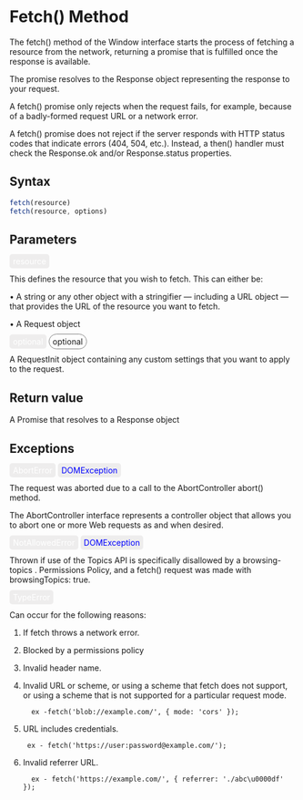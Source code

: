 # Fetch() Method

The fetch() method of the Window interface starts the process of fetching a resource from the network, returning a promise that is fulfilled once the response is available.

The promise resolves to the Response object representing the response to your request.

A fetch() promise only rejects when the request fails, for example, because of a badly-formed request URL or a network error.

A fetch() promise does not reject if the server responds with HTTP status codes that indicate errors (404, 504, etc.). Instead, a then() handler must check the Response.ok and/or Response.status properties.

## Syntax

```javascript
fetch(resource)
fetch(resource, options)
```

## Parameters

<mark style='background-color:rgba(181, 179, 179, 0.22);color:white;border-radius:5px;padding:4px 6px'>resource</mark>

This defines the resource that you wish to fetch. This can either be:

• A string or any other object with a stringifier — including a URL object — that provides the URL of the resource you want to fetch.

• A Request object

<mark style='background-color:rgba(181, 179, 179, 0.22);color:white;border-radius:5px;padding:4px 6px'>optional</mark> <span style="border:0.5px solid gray;border-radius:15px;padding:4px 6px">optional</span>

A RequestInit object containing any custom settings that you want to apply to the request.

## Return value
A Promise that resolves to a Response object

## Exceptions

<mark style='background-color:rgba(181, 179, 179, 0.22);color:white;border-radius:5px;padding:4px 6px'>AbortError</mark> <mark style='background-color:rgba(181, 179, 179, 0.22);color:blue;border-radius:5px;padding:4px 6px'>DOMException</mark>

The request was aborted due to a call to the AbortController abort() method.

The AbortController interface represents a controller object that allows you to abort one or more Web requests as and when desired.

<mark style='background-color:rgba(181, 179, 179, 0.22);color:white;border-radius:5px;padding:4px 6px'>NotAllowedError</mark> <mark style='background-color:rgba(181, 179, 179, 0.22);color:blue;border-radius:5px;padding:4px 6px'>DOMException</mark>

Thrown if use of the Topics API is specifically disallowed by a browsing-topics . Permissions Policy, and a fetch() request was made with browsingTopics: true.

<mark style='background-color:rgba(181, 179, 179, 0.22);color:white;border-radius:5px;padding:4px 6px'>TypeError</mark>

Can occur for the following reasons:

1. If fetch throws a network error.
2. Blocked by a permissions policy
3. Invalid header name.
4. Invalid URL or scheme, or using a scheme that fetch does not support, or using a scheme that is not supported for a particular request mode.
 
 
         ex -fetch('blob://example.com/', { mode: 'cors' });


5. URL includes credentials.


        ex - fetch('https://user:password@example.com/');


6. Invalid referrer URL.


         ex - fetch('https://example.com/', { referrer: './abc\u0000df' });